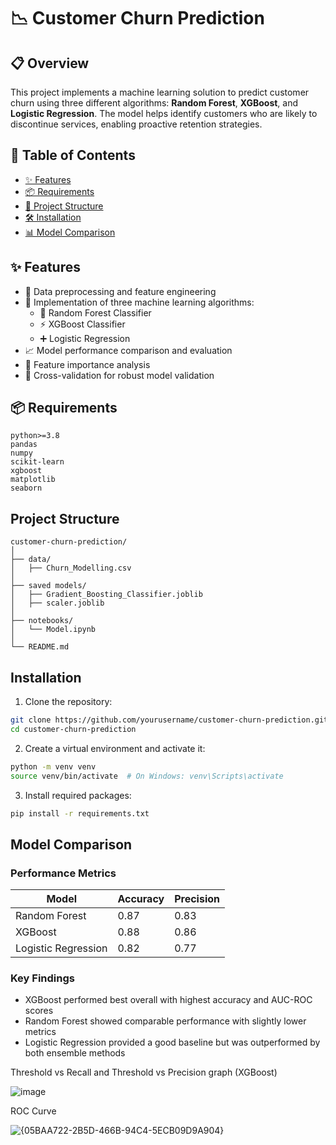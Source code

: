 # 📉 Customer Churn Prediction

## 📋 Overview
This project implements a machine learning solution to predict customer churn using three different algorithms: **Random Forest**, **XGBoost**, and **Logistic Regression**. The model helps identify customers who are likely to discontinue services, enabling proactive retention strategies.

## 📑 Table of Contents
- [✨ Features](#-features)
- [📦 Requirements](#-requirements)
- [📁 Project Structure](#-project-structure)
- [🛠️ Installation](#-installation)
- [📊 Model Comparison](#-model-comparison)

## ✨ Features
- 🔄 Data preprocessing and feature engineering  
- 🤖 Implementation of three machine learning algorithms:
  - 🌲 Random Forest Classifier
  - ⚡ XGBoost Classifier
  - ➕ Logistic Regression
- 📈 Model performance comparison and evaluation
- 🧠 Feature importance analysis
- 🔁 Cross-validation for robust model validation

## 📦 Requirements

```
python>=3.8
pandas
numpy
scikit-learn
xgboost
matplotlib
seaborn
```

## Project Structure
```
customer-churn-prediction/
│
├── data/
│   ├── Churn_Modelling.csv
│  
├── saved models/
│   ├── Gradient_Boosting_Classifier.joblib
│   ├── scaler.joblib
│  
├── notebooks/
│   └── Model.ipynb
│
└── README.md
```

## Installation
1. Clone the repository:
```bash
git clone https://github.com/yourusername/customer-churn-prediction.git
cd customer-churn-prediction
```

2. Create a virtual environment and activate it:
```bash
python -m venv venv
source venv/bin/activate  # On Windows: venv\Scripts\activate
```

3. Install required packages:
```bash
pip install -r requirements.txt
```

## Model Comparison

### Performance Metrics

| Model               | Accuracy | Precision | 
|--------------------|----------|-----------|
| Random Forest      | 0.87     | 0.83      | 
| XGBoost            | 0.88     | 0.86      | 
| Logistic Regression| 0.82     | 0.77      | 

### Key Findings
- XGBoost performed best overall with highest accuracy and AUC-ROC scores
- Random Forest showed comparable performance with slightly lower metrics
- Logistic Regression provided a good baseline but was outperformed by both ensemble methods

Threshold vs Recall and Threshold vs Precision graph (XGBoost)


![image](https://github.com/user-attachments/assets/42be4ba5-052d-4e7c-8c16-be57bc929d80)

ROC Curve

![{05BAA722-2B5D-466B-94C4-5ECB09D9A904}](https://github.com/user-attachments/assets/3a3cacb5-15e2-4876-bf49-94d3d3515866)


